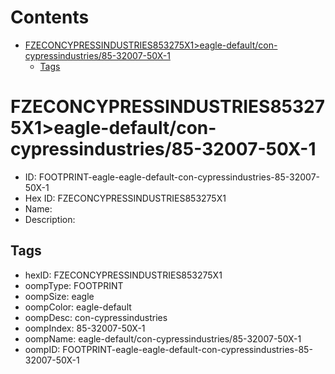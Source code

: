 



Contents
========

* [FZECONCYPRESSINDUSTRIES853275X1>eagle-default/con-cypressindustries/85-32007-50X-1](#fzeconcypressindustries853275x1eagle-defaultcon-cypressindustries85-32007-50x-1)
	* [Tags](#tags)

# FZECONCYPRESSINDUSTRIES853275X1>eagle-default/con-cypressindustries/85-32007-50X-1

- ID: FOOTPRINT-eagle-eagle-default-con-cypressindustries-85-32007-50X-1
- Hex ID: FZECONCYPRESSINDUSTRIES853275X1
- Name: 
- Description: 

## Tags

- hexID: FZECONCYPRESSINDUSTRIES853275X1
- oompType: FOOTPRINT
- oompSize: eagle
- oompColor: eagle-default
- oompDesc: con-cypressindustries
- oompIndex: 85-32007-50X-1
- oompName: eagle-default/con-cypressindustries/85-32007-50X-1
- oompID: FOOTPRINT-eagle-eagle-default-con-cypressindustries-85-32007-50X-1
